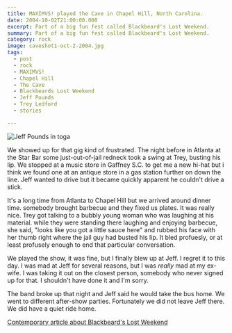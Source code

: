 ```yaml
---
title: MAXIMVS! played the Cave in Chapel Hill, North Carolina.
date: 2004-10-02T21:00:00.000
excerpt: Part of a big fun fest called Blackbeard's Lost Weekend.  
summary: Part of a big fun fest called Blackbeard's Lost Weekend. 
category: rock
image: caveshot1-oct-2-2004.jpg
tags:
  - post 
  - rock
  - MAXIMVS!
  - Chapel Hill
  - The Cave
  - Blackbeards Lost Weekend
  - Jeff Pounds
  - Trey Ledford
  - stories

---
```


![Jeff Pounds in toga](/static/img/rock/caveshot1-oct-2-2004.jpg "Jeff Pounds in toga")

We showed up for that gig kind of frustrated. The night before in Atlanta at the Star Bar some just-out-of-jail redneck took a swing at Trey, busting his lip. We stopped at a music store in Gaffney S.C. to get me a new hi-hat but i think we found one at an antique store in a gas station further on down the line. Jeff wanted to drive but it became quickly apparent he couldn't drive a stick.

It's a long time from Atlanta to Chapel Hill but we arrived around dinner time. somebody brought barbecue and they fixed us plates. It was really nice. Trey got talking to a bubbly young woman who was laughing at his material. while they were standing there laughing and enjoying barbecue, she said, "looks like you got a little sauce here" and rubbed his face with her thumb right where the jail guy had busted his lip. It bled profuesly, or at least profusely enough to end that particular conversation.

We played the show, it was fine, but I finally blew up at Jeff. I regret it to this day. I was mad at Jeff for several reasons, but I was _really_ mad at my ex-wife. I was taking it out on the closest person, somebody who never signed up for that. I shouldn't have done it and I'm sorry.

The band broke up that night and Jeff said he would take the bus home. We went to different after-show parties. Fortunately we did not leave Jeff there. We did have a quiet ride home.

[Contemporary article about Blackbeard's Lost Weekend](https://indyweek.com/music/features/blackbeard-s-lost-weekend/)